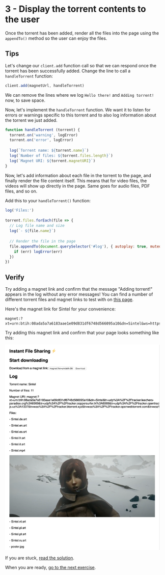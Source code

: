 # 3 - Display the torrent contents to the user

Once the torrent has been added, render all the files into the page using the `appendTo()` method so the user can enjoy the files.

## Tips

Let's change our `client.add` function call so that we can respond once the torrent has been successfully added. Change the line to call a `handleTorrent` function:

```js
client.add(magnetUrl, handleTorrent)
```

We can remove the lines where we log `Hello there!` and `Adding torrent!` now, to save space.

Now, let's implement the `handleTorrent` function. We want it to listen for errors or warnings specific to this torrent and to also log information about the torrent we just added.

```js
function handleTorrent (torrent) {
  torrent.on('warning', logError)
  torrent.on('error', logError)

  log(`Torrent name: ${torrent.name}`)
  log(`Number of files: ${torrent.files.length}`)
  log(`Magnet URI: ${torrent.magnetURI}`)
}
```

Now, let's add information about each file in the torrent to the page, and finally render the file content itself. This means that for video files, the videos will show up directly in the page. Same goes for audio files, PDF files, and so on.

Add this to your `handleTorrent()` function:

```js
log('Files:')

torrent.files.forEach(file => {
  // Log file name and size
  log(`- ${file.name}`)

  // Render the file in the page
  file.appendTo(document.querySelector('#log'), { autoplay: true, muted: true }, err => {
    if (err) logError(err)
  })
})
```

## Verify

Try adding a magnet link and confirm that the message "Adding torrent!" appears in the log without any error messages! You can find a number of different torrent files and magnet links to test with on [this page](https://webtorrent.io/free-torrents).

Here's the magnet link for Sintel for your convenience:

```
magnet:?xt=urn:btih:08ada5a7a6183aae1e09d831df6748d566095a10&dn=Sintel&ws=https%3A%2F%2Fwebtorrent.io%2Ftorrents%2F&xs=https%3A%2F%2Fwebtorrent.io%2Ftorrents%2Fsintel.torrent
```

Try adding this magnet link and confirm that your page looks something like this:

![](03.png)

If you are stuck, [read the solution](https://codepen.io/ferossity/pen/oNjrPRp).

When you are ready, [go to the next exercise](04.md).
